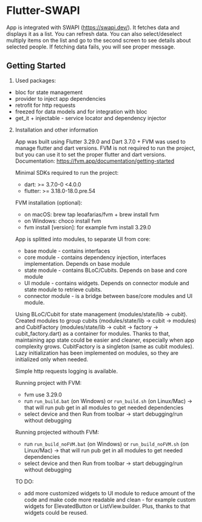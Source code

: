 # Flutter-SWAPI

App is integrated with SWAPI (https://swapi.dev/). It fetches data and displays it as a list. You can refresh data. You can also select/deselect multiply items on the list and go to the second screen to see details about selected people. If fetching data fails, you will see proper message.

## Getting Started

1. Used packages:

- bloc for state management
- provider to inject app dependencies
- retrofit for http requests
- freezed for data models and for integration with bloc
- get_it + injectable - service locator and dependency injector

2. Installation and other information

   App was built using Flutter 3.29.0 and Dart 3.7.0 + FVM was used to manage flutter and dart versions. FVM is not required to run the project, but you can use it to set the proper flutter and dart versions. Documentation: https://fvm.app/documentation/getting-started

   Minimal SDKs required to run the project:

   - dart: >= 3.7.0-0 <4.0.0
   - flutter: >= 3.18.0-18.0.pre.54

   FVM installation (optional):

   - on macOS: brew tap leoafarias/fvm + brew install fvm
   - on Windows: choco install fvm
   - fvm install [version]: for example fvm install 3.29.0

   App is splitted into modules, to separate UI from core:

   - base module - contains interfaces
   - core module - contains dependency injection, interfaces implementation. Depends on base module
   - state module - contains BLoC/Cubits. Depends on base and core module
   - UI module - contains widgets. Depends on connector module and state module to retrieve cubits.
   - connector module - is a bridge between base/core modules and UI module.

   Using BLoC/Cubit for state management (modules/state/lib -> cubit). Created modules to group cubits (modules/state/lib -> cubit -> modules) and CubitFactory (modules/state/lib -> cubit -> factory -> cubit_factory.dart) as a container for modules. Thanks to that, maintaining app state could be easier and cleaner, especially when app complexity grows. CubitFactory is a singleton (same as cubit modules). Lazy initialization has been implemented on modules, so they are initialized only when needed.

   Simple http requests logging is available.

   Running project with FVM:

   - fvm use 3.29.0
   - run `run_build.bat` (on Windows) or `run_build.sh` (on Linux/Mac) -> that will run pub get in all modules to get needed dependencies
   - select device and then Run from toolbar -> start debugging/run without debugging

   Running projected withouth FVM:

   - run `run_build_noFVM.bat` (on Windows) or `run_build_noFVM.sh` (on Linux/Mac) -> that will run pub get in all modules to get needed dependencies
   - select device and then Run from toolbar -> start debugging/run without debugging

   TO DO:

   - add more customized widgets to UI module to reduce amount of the code and make code more readable and clean - for example custom widgets for ElevatedButton or ListView.builder. Plus, thanks to that widgets could be reused.
